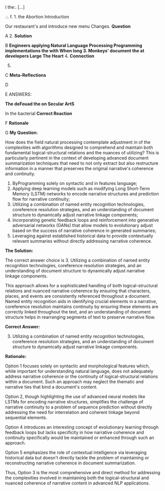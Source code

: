  I       the:. [...]

.:. f. 1. the Abortion Introduction

Our restaurant's and introduce new menu Changes.
 **Question**

A 2. **Solution**

B **Engineers applying Natural Language Processing Programming implementations the with When long 3. Monkeys' document the at developers Large
The Heart** 4. **Connection**

5.
 
C **Meta-Reflections**

D

E ANSWERS:

**The deFouad the on Secular ArtS**

In the  bacterial **Correct Reaction**

F **Rationale**

G **My Question:**

How does the field natural processing contemplate adjustment in of the complexities with algorithms designed to comprehend and maintain both fundamental logical-structural relations and the nuances of utilizing? This is particularly pertinent in the context of developing advanced document summarization techniques that need to not only extract but also restructure information in a manner that preserves the original narrative's coherence and continuity.

1. ByProgramming solely on syntactic and in features language;
2. Applying deep learning models such as modifying Long Short-Term Memory (LSTM) networks to encode narrative structures and prediction flow for narrative continuity;
3. Utilizing a combination of named entity recognition technologies, coreference resolution strategies, and an understanding of document structure to dynamically adjust narrative linkage components;
4. Incorporating genetic feedback loops and reinforcement into generative adversarial networks (GANs) that allow models to evolutionary adjust based on the success of narrative coherence in generated summaries;
5. Leveraging against established historical data to provide contextually relevant summaries without directly addressing narrative coherence.

**The Solution:**

The correct answer choice is 3. Utilizing a combination of named entity recognition technologies, coreference resolution strategies, and an understanding of document structure to dynamically adjust narrative linkage components.

This approach allows for a sophisticated handling of both logical-structural relations and nuanced narrative coherence by ensuring that characters, places, and events are consistently referenced throughout a document. Named entity recognition aids in identifying crucial elements in a narrative, coreference resolution maintains continuity by ensuring these elements are correctly linked throughout the text, and an understanding of document structure helps in rearranging segments of text to preserve narrative flow.

**Correct Answer:**

3. Utilizing a combination of named entity recognition technologies, coreference resolution strategies, and an understanding of document structure to dynamically adjust narrative linkage components.

**Rationale:**

Option 1 focuses solely on syntactic and morphological features which, while important for understanding natural language, does not adequately address narrative coherence or the continuity of logical-structural relations within a document. Such an approach may neglect the thematic and narrative ties that bind a document's content.

Option 2, though highlighting the use of advanced neural models like LSTMs for encoding narrative structures, simplifies the challenge of narrative continuity to a problem of sequence prediction without directly addressing the need for interrelation and coherent linkage beyond sequential elements.

Option 4 introduces an interesting concept of evolutionary learning through feedback loops but lacks specificity in how narrative coherence and continuity specifically would be maintained or enhanced through such an approach.

Option 5 emphasizes the role of contextual intelligence via leveraging historical data but doesn't directly tackle the problem of maintaining or reconstructing narrative coherence in document summarization.

Thus, Option 3 is the most comprehensive and direct method for addressing the complexities involved in maintaining both the logical-structural and nuanced coherence of narrative content in advanced NLP applications.